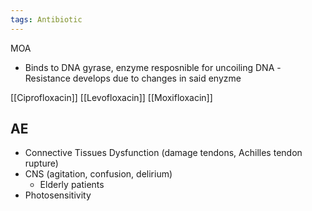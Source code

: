 ```yaml
---
tags: Antibiotic
---
```

MOA
- Binds to DNA gyrase, enzyme resposnible for uncoiling DNA
-Resistance develops due to changes in said enyzme

[[Ciprofloxacin]]
[[Levofloxacin]]
[[Moxifloxacin]]
## AE
- Connective Tissues Dysfunction (damage tendons, Achilles tendon rupture)
-  CNS (agitation, confusion, delirium)
	- Elderly patients
- Photosensitivity